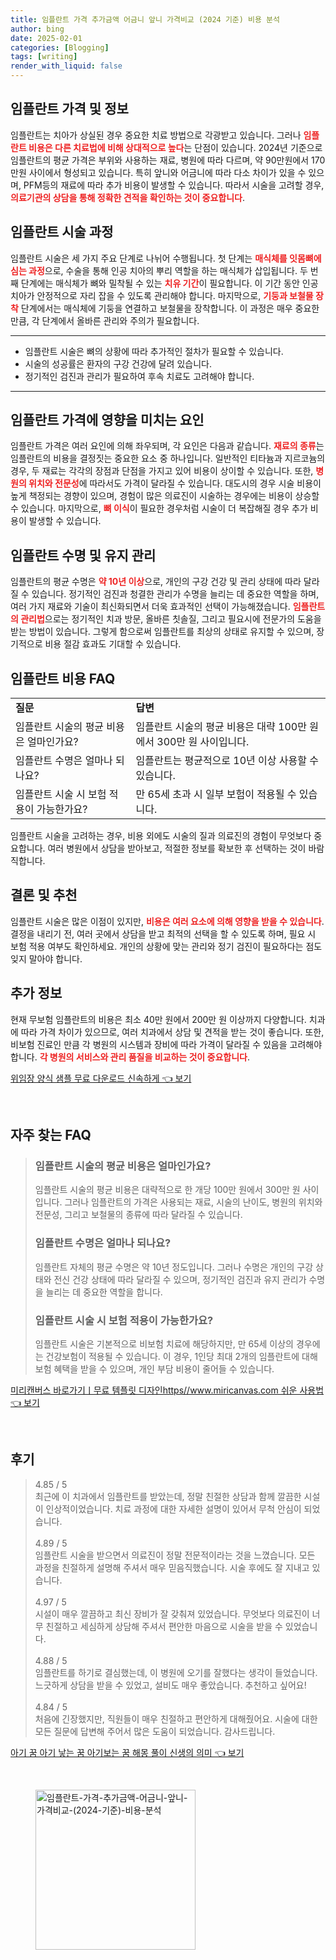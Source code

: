```yaml
---
title: 임플란트 가격 추가금액 어금니 앞니 가격비교 (2024 기준) 비용 분석
author: bing
date: 2025-02-01
categories: [Blogging]
tags: [writing]
render_with_liquid: false
---
```



<h2 id='임플란트_가격_및_정보'>임플란트 가격 및 정보</h2>

<p>임플란트는 치아가 상실된 경우 중요한 치료 방법으로 각광받고 있습니다. 그러나 <b><span style="color: #ee2323;">임플란트 비용은 다른 치료법에 비해 상대적으로 높다</span></b>는 단점이 있습니다. 2024년 기준으로 임플란트의 평균 가격은 부위와 사용하는 재료, 병원에 따라 다르며, 약 90만원에서 170만원 사이에서 형성되고 있습니다. 특히 앞니와 어금니에 따라 다소 차이가 있을 수 있으며, PFM등의 재료에 따라 추가 비용이 발생할 수 있습니다. 따라서 시술을 고려할 경우, <b><span style="color: #ee2323;">의료기관의 상담을 통해 정확한 견적을 확인하는 것이 중요합니다</span></b>.</p>

<h2 id='임플란트_시술_과정'>임플란트 시술 과정</h2>

<p>임플란트 시술은 세 가지 주요 단계로 나뉘어 수행됩니다. 첫 단계는 <b><span style="color: #ee2323;">매식체를 잇몸뼈에 심는 과정</span></b>으로, 수술을 통해 인공 치아의 뿌리 역할을 하는 매식체가 삽입됩니다. 두 번째 단계에는 매식체가 뼈와 밀착될 수 있는 <b><span style="color: #ee2323;">치유 기간</span></b>이 필요합니다. 이 기간 동안 인공 치아가 안정적으로 자리 잡을 수 있도록 관리해야 합니다. 마지막으로, <b><span style="color: #ee2323;">기둥과 보철물 장착</span></b> 단계에서는 매식체에 기둥을 연결하고 보철물을 장착합니다. 이 과정은 매우 중요한 만큼, 각 단계에서 올바른 관리와 주의가 필요합니다.</p>

<hr />

<ul>
    <li>임플란트 시술은 뼈의 상황에 따라 추가적인 절차가 필요할 수 있습니다.</li>
    <li>시술의 성공률은 환자의 구강 건강에 달려 있습니다.</li>
    <li>정기적인 검진과 관리가 필요하여 후속 치료도 고려해야 합니다.</li>
</ul>

<hr />

<h2 id='임플란트_가격에_영향을_미치는_요인'>임플란트 가격에 영향을 미치는 요인</h2>

<p>임플란트 가격은 여러 요인에 의해 좌우되며, 각 요인은 다음과 같습니다. <b><span style="color: #ee2323;">재료의 종류</span></b>는 임플란트의 비용을 결정짓는 중요한 요소 중 하나입니다. 일반적인 티타늄과 지르코늄의 경우, 두 재료는 각각의 장점과 단점을 가지고 있어 비용이 상이할 수 있습니다. 또한, <b><span style="color: #ee2323;">병원의 위치와 전문성</span></b>에 따라서도 가격이 달라질 수 있습니다. 대도시의 경우 시술 비용이 높게 책정되는 경향이 있으며, 경험이 많은 의료진이 시술하는 경우에는 비용이 상승할 수 있습니다. 마지막으로, <b><span style="color: #ee2323;">뼈 이식</span></b>이 필요한 경우처럼 시술이 더 복잡해질 경우 추가 비용이 발생할 수 있습니다.</p>

<h2 id='임플란트_수명_및_유지관리'>임플란트 수명 및 유지 관리</h2>

<p>임플란트의 평균 수명은 <b><span style="color: #ee2323;">약 10년 이상</span></b>으로, 개인의 구강 건강 및 관리 상태에 따라 달라질 수 있습니다. 정기적인 검진과 청결한 관리가 수명을 늘리는 데 중요한 역할을 하며, 여러 가지 재료와 기술이 최신화되면서 더욱 효과적인 선택이 가능해졌습니다. <b><span style="color: #ee2323;">임플란트의 관리법</span></b>으로는 정기적인 치과 방문, 올바른 칫솔질, 그리고 필요시에 전문가의 도움을 받는 방법이 있습니다. 그렇게 함으로써 임플란트를 최상의 상태로 유지할 수 있으며, 장기적으로 비용 절감 효과도 기대할 수 있습니다.</p>

<h2 id='임플란트_비용_FAQ'>임플란트 비용 FAQ</h2>

<table>
    <tr>
        <td><b>질문</b></td>
        <td><b>답변</b></td>
    </tr>
    <tr>
        <td>임플란트 시술의 평균 비용은 얼마인가요?</td>
        <td>임플란트 시술의 평균 비용은 대략 100만 원에서 300만 원 사이입니다.</td>
    </tr>
    <tr>
        <td>임플란트 수명은 얼마나 되나요?</td>
        <td>임플란트는 평균적으로 10년 이상 사용할 수 있습니다.</td>
    </tr>
    <tr>
        <td>임플란트 시술 시 보험 적용이 가능한가요?</td>
        <td>만 65세 초과 시 일부 보험이 적용될 수 있습니다.</td>
    </tr>
</table>

<p>임플란트 시술을 고려하는 경우, 비용 외에도 시술의 질과 의료진의 경험이 무엇보다 중요합니다. 여러 병원에서 상담을 받아보고, 적절한 정보를 확보한 후 선택하는 것이 바람직합니다.</p>

<h2 id='결론_및_추천'>결론 및 추천</h2>

<p>임플란트 시술은 많은 이점이 있지만, <b><span style="color: #ee2323;">비용은 여러 요소에 의해 영향을 받을 수 있습니다</span></b>. 결정을 내리기 전, 여러 곳에서 상담을 받고 최적의 선택을 할 수 있도록 하며, 필요 시 보험 적용 여부도 확인하세요. 개인의 상황에 맞는 관리와 정기 검진이 필요하다는 점도 잊지 말아야 합니다.</p>

<h2 id='추가_정보'>추가 정보</h2>

<p>현재 무보험 임플란트의 비용은 최소 40만 원에서 200만 원 이상까지 다양합니다. 치과에 따라 가격 차이가 있으므로, 여러 치과에서 상담 및 견적을 받는 것이 좋습니다. 또한, 비보험 진료인 만큼 각 병원의 시스템과 장비에 따라 가격이 달라질 수 있음을 고려해야 합니다. <b><span style="color: #ee2323;">각 병원의 서비스와 관리 품질을 비교하는 것이 중요합니다</span></b>.</p>


<p><a class="click-button" title="위임장 양식 샘플 무료 다운로드 신속하게" href="https://afficreate.github.io/posts/%EC%9C%84%EC%9E%84%EC%9E%A5-%EC%96%91%EC%8B%9D-%EC%83%98%ED%94%8C-%EB%AC%B4%EB%A3%8C-%EB%8B%A4%EC%9A%B4%EB%A1%9C%EB%93%9C-%EC%8B%A0%EC%86%8D%ED%95%98%EA%B2%8C/" rel="dofollow">위임장 양식 샘플 무료 다운로드 신속하게 👈 보기</a></p><br>
<h2 id='자주_찾는_FAQ'>자주 찾는 FAQ</h2>
<div itemscope="" itemtype="https://schema.org/FAQPage"> 
<blockquote> 
<div itemscope="" itemprop="mainEntity" itemtype="https://schema.org/Question"> 
<h3 itemprop="name">임플란트 시술의 평균 비용은 얼마인가요?</h3> 
<div itemscope="" itemprop="acceptedAnswer" itemtype="https://schema.org/Answer"> 
<span itemprop="text"> <p>임플란트 시술의 평균 비용은 대략적으로 한 개당 100만 원에서 300만 원 사이입니다. 그러나 임플란트의 가격은 사용되는 재료, 시술의 난이도, 병원의 위치와 전문성, 그리고 보철물의 종류에 따라 달라질 수 있습니다.</p> </span> 
</div> 
</div> 

<div itemscope="" itemprop="mainEntity" itemtype="https://schema.org/Question"> 
<h3 itemprop="name">임플란트 수명은 얼마나 되나요?</h3> 
<div itemscope="" itemprop="acceptedAnswer" itemtype="https://schema.org/Answer"> 
<span itemprop="text"> <p>임플란트 자체의 평균 수명은 약 10년 정도입니다. 그러나 수명은 개인의 구강 상태와 전신 건강 상태에 따라 달라질 수 있으며, 정기적인 검진과 유지 관리가 수명을 늘리는 데 중요한 역할을 합니다.</p> </span> 
</div> 
</div> 

<div itemscope="" itemprop="mainEntity" itemtype="https://schema.org/Question"> 
<h3 itemprop="name">임플란트 시술 시 보험 적용이 가능한가요?</h3> 
<div itemscope="" itemprop="acceptedAnswer" itemtype="https://schema.org/Answer"> 
<span itemprop="text"> <p>임플란트 시술은 기본적으로 비보험 치료에 해당하지만, 만 65세 이상의 경우에는 건강보험이 적용될 수 있습니다. 이 경우, 1인당 최대 2개의 임플란트에 대해 보험 혜택을 받을 수 있으며, 개인 부담 비용이 줄어들 수 있습니다.</p> </span> 
</div> 
</div> 
</blockquote> 
</div>
<p><a class="click-button" title="미리캔버스 바로가기ㅣ무료 템플릿 디자인https//www.miricanvas.com 쉬운 사용법" href="https://afficreate.github.io/posts/%EB%AF%B8%EB%A6%AC%EC%BA%94%EB%B2%84%EC%8A%A4-%EB%B0%94%EB%A1%9C%EA%B0%80%EA%B8%B0%E3%85%A3%EB%AC%B4%EB%A3%8C-%ED%85%9C%ED%94%8C%EB%A6%BF-%EB%94%94%EC%9E%90%EC%9D%B8httpswww.miricanvas.com-%EC%89%AC%EC%9A%B4-%EC%82%AC%EC%9A%A9%EB%B2%95/" rel="dofollow">미리캔버스 바로가기ㅣ무료 템플릿 디자인https//www.miricanvas.com 쉬운 사용법 👈 보기</a></p><br>
<h2 id='후기'>후기</h2>
<div itemscope itemtype="https://schema.org/Product">
  <blockquote>
  <div itemprop="review" itemscope itemtype="https://schema.org/Review">
      <div itemprop="reviewRating" itemscope itemtype="https://schema.org/Rating"> <span itemprop="ratingValue">4.85</span> / <span itemprop="bestRating">5</span> </div>
      <span itemprop="reviewBody">최근에 이 치과에서 임플란트를 받았는데, 정말 친절한 상담과 함께 깔끔한 시설이 인상적이었습니다. 치료 과정에 대한 자세한 설명이 있어서 무척 안심이 되었습니다.</span>
  </div>
  <br>
  <div itemprop="review" itemscope itemtype="https://schema.org/Review">
      <div itemprop="reviewRating" itemscope itemtype="https://schema.org/Rating"> <span itemprop="ratingValue">4.89</span> / <span itemprop="bestRating">5</span> </div>
      <span itemprop="reviewBody">임플란트 시술을 받으면서 의료진이 정말 전문적이라는 것을 느꼈습니다. 모든 과정을 친절하게 설명해 주셔서 매우 믿음직했습니다. 시술 후에도 잘 지내고 있습니다.</span>
  </div>
  <br>
  <div itemprop="review" itemscope itemtype="https://schema.org/Review">
      <div itemprop="reviewRating" itemscope itemtype="https://schema.org/Rating"> <span itemprop="ratingValue">4.97</span> / <span itemprop="bestRating">5</span> </div>
      <span itemprop="reviewBody">시설이 매우 깔끔하고 최신 장비가 잘 갖춰져 있었습니다. 무엇보다 의료진이 너무 친절하고 세심하게 상담해 주셔서 편안한 마음으로 시술을 받을 수 있었습니다.</span>
  </div>
  <br>
  <div itemprop="review" itemscope itemtype="https://schema.org/Review">
      <div itemprop="reviewRating" itemscope itemtype="https://schema.org/Rating"> <span itemprop="ratingValue">4.88</span> / <span itemprop="bestRating">5</span> </div>
      <span itemprop="reviewBody">임플란트를 하기로 결심했는데, 이 병원에 오기를 잘했다는 생각이 들었습니다. 느긋하게 상담을 받을 수 있었고, 설비도 매우 좋았습니다. 추천하고 싶어요!</span>
  </div>
  <br>
  <div itemprop="review" itemscope itemtype="https://schema.org/Review">
      <div itemprop="reviewRating" itemscope itemtype="https://schema.org/Rating"> <span itemprop="ratingValue">4.84</span> / <span itemprop="bestRating">5</span> </div>
      <span itemprop="reviewBody">처음에 긴장했지만, 직원들이 매우 친절하고 편안하게 대해줬어요. 시술에 대한 모든 질문에 답변해 주어서 많은 도움이 되었습니다. 감사드립니다.</span>
  </div>
  </blockquote>
</div>
<p><a class="click-button" title="아기 꿈 아기 낳는 꿈 아기보는 꿈 해몽 풀이 신생의 의미" href="https://afficreate.github.io/posts/%EC%95%84%EA%B8%B0-%EA%BF%88-%EC%95%84%EA%B8%B0-%EB%82%B3%EB%8A%94-%EA%BF%88-%EC%95%84%EA%B8%B0%EB%B3%B4%EB%8A%94-%EA%BF%88-%ED%95%B4%EB%AA%BD-%ED%92%80%EC%9D%B4-%EC%8B%A0%EC%83%9D%EC%9D%98-%EC%9D%98%EB%AF%B8/" rel="dofollow">아기 꿈 아기 낳는 꿈 아기보는 꿈 해몽 풀이 신생의 의미 👈 보기</a></p><br>
<figure class="image"><img src="https://afficreate.github.io/assets/img/thumbnail/임플란트-가격-추가금액-어금니-앞니-가격비교-(2024-기준)-비용-분석.webp" alt="임플란트-가격-추가금액-어금니-앞니-가격비교-(2024-기준)-비용-분석" width="256" height="256"></figure>